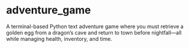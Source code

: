 # adventure_game
A terminal-based Python text adventure game where you must retrieve a golden egg from a dragon’s cave and return to town before nightfall—all while managing health, inventory, and time.
